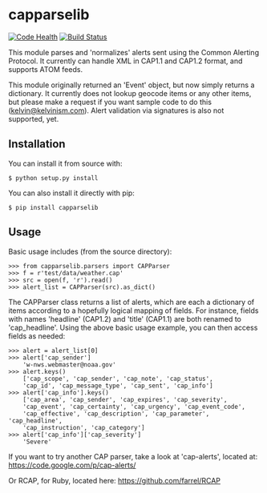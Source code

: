 # capparselib

[![Code Health](https://landscape.io/github/kelvinn/capparselib/master/landscape.png)](https://landscape.io/github/kelvinn/capparselib/master)
[![Build Status](https://travis-ci.org/kelvinn/capparselib.svg)](https://travis-ci.org/kelvinn/capparselib)

This module parses and 'normalizes' alerts sent using the
Common Alerting Protocol. It currently can handle XML in
CAP1.1 and CAP1.2 format, and supports ATOM feeds.

This module originally returned an 'Event' object, but now
simply returns a dictionary. It currently does not lookup geocode
items or any other items, but please make a request if you want
sample code to do this (kelvin@kelvinism.com). Alert validation
via signatures is also not supported, yet.

## Installation

You can install it from source with:

    $ python setup.py install

You can also install it directly with pip:

    $ pip install capparselib

## Usage

Basic usage includes (from the source directory):

    >>> from capparselib.parsers import CAPParser
    >>> f = r'test/data/weather.cap'
    >>> src = open(f, 'r').read()
    >>> alert_list = CAPParser(src).as_dict()

The CAPParser class returns a list of alerts, which are each a
dictionary of items according to a hopefully logical mapping
of fields. For instance, fields with names 'headline' (CAP1.2)
and 'title' (CAP1.1) are both renamed to 'cap_headline'.
Using the above basic usage example, you can then access
fields as needed:

    >>> alert = alert_list[0]
    >>> alert['cap_sender']
        'w-nws.webmaster@noaa.gov'
    >>> alert.keys()
        ['cap_scope', 'cap_sender', 'cap_note', 'cap_status',
        'cap_id', 'cap_message_type', 'cap_sent', 'cap_info']
    >>> alert['cap_info'].keys()
        ['cap_area', 'cap_sender', 'cap_expires', 'cap_severity',
        'cap_event', 'cap_certainty', 'cap_urgency', 'cap_event_code',
        'cap_effective', 'cap_description', 'cap_parameter', 'cap_headline',
        'cap_instruction', 'cap_category']
    >>> alert['cap_info']['cap_severity']
        'Severe'

If you want to try another CAP parser, take a look at 'cap-alerts',
located at: https://code.google.com/p/cap-alerts/

Or RCAP, for Ruby, located here: https://github.com/farrel/RCAP
